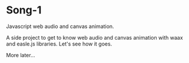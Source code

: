 Song-1
======

Javascript web audio and canvas animation.

A side project to get to know web audio and canvas animation with waax and easle.js libraries. Let's see how it goes.

More later...
